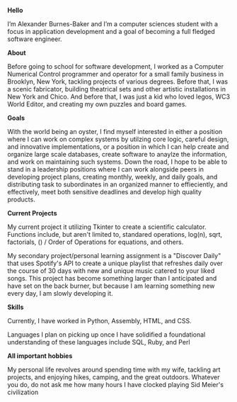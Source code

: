 **Hello**

I’m Alexander Burnes-Baker and I’m a computer sciences student with a focus in application development and a goal of becoming a full fledged software engineer. 

**About**

Before going to school for software development, I worked as a Computer Numerical Control programmer and operator for a small family business in Brooklyn, New York, tackling projects of various degrees. Before that, I was a scenic fabricator, building theatrical sets and other artistic installations in New York and Chico. And before that, I was just a kid who loved legos, WC3 World Editor, and creating my own puzzles and board games.

**Goals**

With the world being an oyster, I find myself interested in either a position where I can work on complex systems by utilzing core logic, careful design, and innovative implementations, or a position in which I can help create and organize large scale databases, create software to anaylze the information, and work on maintaining such systems. Down the road, I hope to be able to stand in a leadership positions where I can work alongside peers in developing project plans, creating monthly, weekly, and daily goals, and distributing task to subordinates in an organized manner to effieciently, and effectively, meet both sensitive deadlines and develop high quality products. 

**Current Projects**

My current project it utilizing Tkinter to create a scientific calculator. Functions include, but aren't limited to, standared operations, log(n), sqrt, factorials, () / Order of Operations for equations, and others.

My secondary project/personal learning assignment is a "Discover Daily" that uses Spotify's API to create a unique playlist that refreshes daily over the course of 30 days with new and unique music catered to your liked songs. This project has become something larger than I anticipated and have set on the back burner, but because I am learning something new every day, I am slowly developing it. 

**Skills**

Currently, I have worked in Python, Assembly, HTML, and CSS.

Languages I plan on picking up once I have solidified a foundational understanding of these languages include SQL, Ruby, and Perl


**All important hobbies**
 
My personal life revolves around spending time with my wife, tackling art projects, and enjoying hikes, camping, and the great outdoors. Whatever you do, do not ask me how many hours I have clocked playing Sid Meier's civilization
